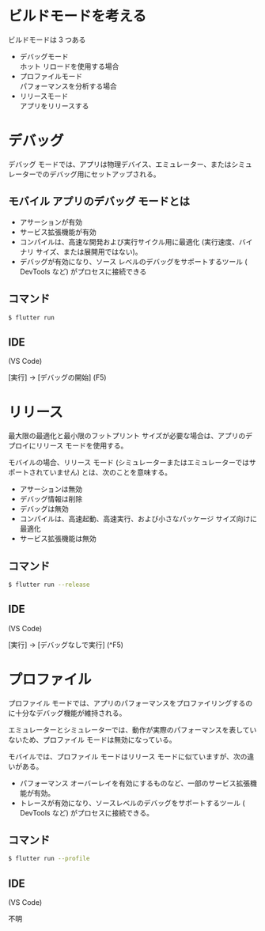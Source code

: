 # ビルドモードを考える

ビルドモードは 3 つある

- デバッグモード  
  ホット リロードを使用する場合
- プロファイルモード  
  パフォーマンスを分析する場合
- リリースモード  
  アプリをリリースする

# デバッグ

デバッグ モードでは、アプリは物理デバイス、エミュレーター、またはシミュレーターでのデバッグ用にセットアップされる。

## モバイル アプリのデバッグ モードとは

- アサーションが有効
- サービス拡張機能が有効
- コンパイルは、高速な開発および実行サイクル用に最適化 (実行速度、バイナリ サイズ、または展開用ではない)。
- デバッグが有効になり、ソース レベルのデバッグをサポートするツール ( DevTools など) がプロセスに接続できる

## コマンド

```zsh
$ flutter run
```

## IDE

(VS Code)

[実行] → [デバッグの開始] (F5)

# リリース

最大限の最適化と最小限のフットプリント サイズが必要な場合は、アプリのデプロイにリリース モードを使用する。

モバイルの場合、リリース モード (シミュレーターまたはエミュレーターではサポートされていません) とは、次のことを意味する。

- アサーションは無効
- デバッグ情報は削除
- デバッグは無効
- コンパイルは、高速起動、高速実行、および小さなパッケージ サイズ向けに最適化
- サービス拡張機能は無効

## コマンド

```zsh
$ flutter run --release
```

## IDE

(VS Code)

[実行] → [デバッグなしで実行] (^F5)

# プロファイル

プロファイル モードでは、アプリのパフォーマンスをプロファイリングするのに十分なデバッグ機能が維持される。

エミュレーターとシミュレーターでは、動作が実際のパフォーマンスを表していないため、プロファイル モードは無効になっている。

モバイルでは、プロファイル モードはリリース モードに似ていますが、次の違いがある。

- パフォーマンス オーバーレイを有効にするものなど、一部のサービス拡張機能が有効。
- トレースが有効になり、ソースレベルのデバッグをサポートするツール ( DevTools など) がプロセスに接続できる。

## コマンド

```zsh
$ flutter run --profile
```

## IDE

(VS Code)

不明
